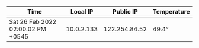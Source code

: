 | Time     | Local IP | Public IP | Temperature |
| ----------- | ----------- | ----------- | ----------- |
| Sat 26 Feb 2022 02:00:02 PM +0545      | 10.0.2.133     | 122.254.84.52  | 49.4° |
